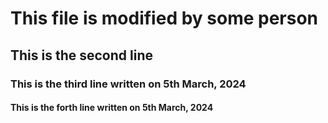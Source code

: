 # This file is modified by some person
## This is the second line
### This is the third line written on 5th March, 2024
#### This is the forth line written on 5th March, 2024
